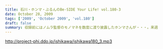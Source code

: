 ```yaml
---
title: 石川・ホンマ・ぶるんのBe-SIDE Your Life! vol.180-3
date: October 28, 2009
tags: ['2009', 'October 2009', 'vol.180']
draft: false
summary: 収録前にはノムラ監督のモノマネを数度に渡り披露したホンマさんが・・・。来週はちょっと配信がずれ込む可能性があります。NAMAE
---
```


http://project-phi.ddo.jp/ishikawa/ishikawa180_3.mp3